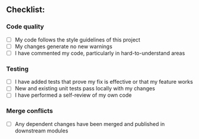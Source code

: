 ## Checklist:
### Code quality
- [ ] My code follows the style guidelines of this project
- [ ] My changes generate no new warnings
- [ ] I have commented my code, particularly in hard-to-understand areas
### Testing
- [ ] I have added tests that prove my fix is effective or that my feature works
- [ ] New and existing unit tests pass locally with my changes
- [ ] I have performed a self-review of my own code
### Merge conflicts
- [ ] Any dependent changes have been merged and published in downstream modules